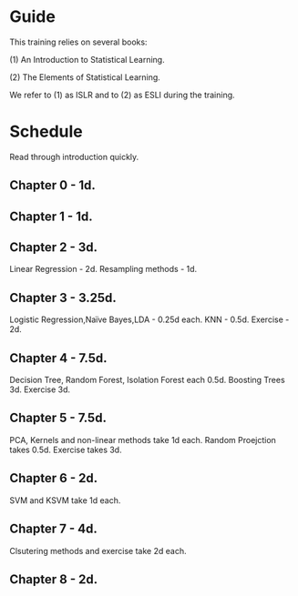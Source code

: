 # Guide

This training relies on several books:

(1) An Introduction to Statistical Learning.

(2) The Elements of Statistical Learning.

We refer to (1) as ISLR and to (2) as ESLI during the training.

# Schedule

Read through introduction quickly.

## Chapter 0 - 1d.

## Chapter 1 - 1d.

## Chapter 2 - 3d. 

Linear Regression - 2d. Resampling methods - 1d.

## Chapter 3 - 3.25d. 

Logistic Regression,Naïve Bayes,LDA - 0.25d each. KNN - 0.5d. Exercise - 2d.

## Chapter 4 - 7.5d. 

Decision Tree, Random Forest, Isolation Forest each 0.5d. Boosting Trees 3d. Exercise 3d.

## Chapter 5 - 7.5d. 

PCA, Kernels and non-linear methods take 1d each. Random Proejction takes 0.5d. Exercise takes 3d.

## Chapter 6 - 2d.

SVM and KSVM take 1d each.

## Chapter 7 - 4d.

Clsutering methods and exercise take 2d each.

## Chapter 8 - 2d.
